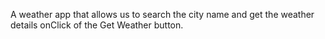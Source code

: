 A weather app that allows us to search the city name and get the weather details onClick of the Get Weather button.
